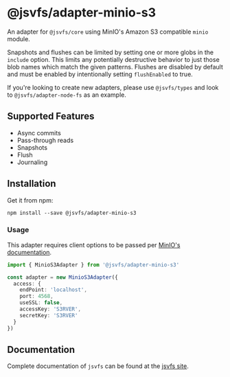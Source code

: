 # @jsvfs/adapter-minio-s3

An adapter for `@jsvfs/core` using MinIO's Amazon S3 compatible `minio` module.

Snapshots and flushes can be limited by setting one or more globs in the `include` option. This limits
any potentially destructive behavior to just those blob names which match the given patterns. Flushes are disabled by
default and must be enabled by intentionally setting `flushEnabled` to true.

If you're looking to create new adapters, please use `@jsvfs/types` and look to `@jsvfs/adapter-node-fs` as an example.

## Supported Features

- Async commits
- Pass-through reads
- Snapshots
- Flush
- Journaling

## Installation

Get it from npm:
```shell
npm install --save @jsvfs/adapter-minio-s3
```

### Usage

This adapter requires client options to be passed per [MinIO's documentation](https://docs.min.io/docs/javascript-client-api-reference.html#MinioClient_endpoint).

```TypeScript
import { MinioS3Adapter } from '@jsvfs/adapter-minio-s3'

const adapter = new MinioS3Adapter({
  access: {
    endPoint: 'localhost',
    port: 4568,
    useSSL: false,
    accessKey: 'S3RVER',
    secretKey: 'S3RVER'
  }
})
```

## Documentation

Complete documentation of `jsvfs` can be found at the [jsvfs site](https://ahuggins-nhs.github.io/jsvfs/).
